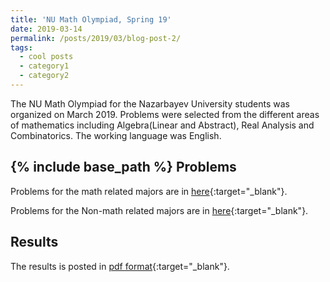 ```yaml
---
title: 'NU Math Olympiad, Spring 19'
date: 2019-03-14
permalink: /posts/2019/03/blog-post-2/
tags:
  - cool posts
  - category1
  - category2
---
```


The NU Math Olympiad for the Nazarbayev University students was organized on March 2019.
Problems were selected from the different areas of mathematics including Algebra(Linear and Abstract), Real Analysis and Combinatorics. The working language was English. 

{% include base_path %}
Problems
-------

Problems for the math related majors are in [here](/files/documents/CV_Yerlan.pdf){:target="_blank"}.

Problems for the Non-math related majors are in [here](/files/documents/CV_Yerlan.pdf){:target="_blank"}.

Results
------
The results is posted in [pdf format](/files/documents/CV_Yerlan.pdf){:target="_blank"}.

